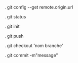 . git config --get remote.origin.url

. git status

. git init

. git push

. git checkout 'nom branche'

. git commit -m"message"


